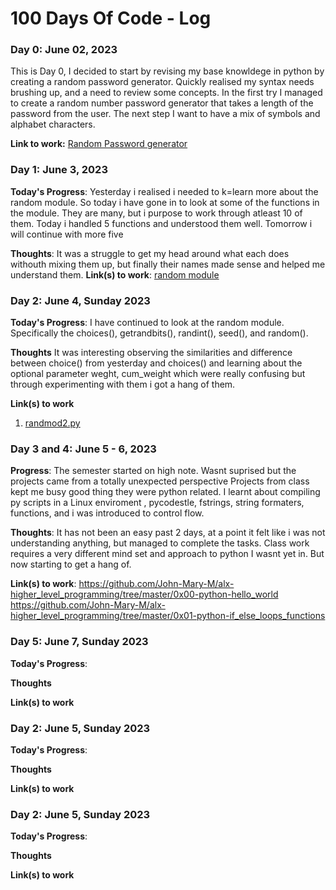 # 100 Days Of Code - Log

### Day 0: June 02, 2023 
This is Day 0, I decided to start by revising my base knowldege in python by creating a random password generator.
Quickly realised my syntax needs brushing up, and a need to review some concepts. In the first try I managed to create a random number password generator that takes a length of the password from the user. The next step I want to have a mix of symbols and alphabet characters.


**Link to work:** [Random Password generator](https://github.com/John-Mary-M/100-days-of-code/blob/master/passGen.py)

### Day 1: June 3, 2023

**Today's Progress**: Yesterday i realised i needed to k=learn more about the random module. So today i have gone in to look at some of the functions in the module. They are many, but i purpose to work through atleast 10 of them. Today i handled 5 functions and understood them well. Tomorrow i will continue with more five

**Thoughts**: It was a struggle to get my head around what each does withouth mixing them up, but finally their names made sense and helped me understand them.
**Link(s) to work**: [random module](https://github.com/John-Mary-M/100-days-of-code/blob/master/randmod.py)


### Day 2: June 4, Sunday 2023

**Today's Progress**: I have continued to look at the random module. Specifically the choices(), getrandbits(), randint(), seed(), and random().

**Thoughts** It was interesting observing the similarities and difference between choice() from yesterday and choices() and learning about the optional parameter weght, cum_weight which were really confusing but through experimenting with them i got a hang of them.

**Link(s) to work**
1. [randmod2.py](https://github.com/John-Mary-M/100-days-of-code/blob/master/randmod2.py)


### Day 3 and 4: June 5 - 6, 2023


**Progress**: The semester started on high note. Wasnt suprised but the projects came from a totally unexpected perspective
Projects from class kept me busy good thing they were python related. I learnt about compiling py scripts in a Linux enviroment
, pycodestle, fstrings, string formaters, functions, and i was introduced to control flow.

**Thoughts**: It has not been an easy past 2 days, at a point it felt like i was not understanding anything, but managed to complete the tasks.
Class work requires a very different mind set and approach to python I wasnt yet in. But now starting to get a hang of.

**Link(s) to work**: https://github.com/John-Mary-M/alx-higher_level_programming/tree/master/0x00-python-hello_world
	     	     https://github.com/John-Mary-M/alx-higher_level_programming/tree/master/0x01-python-if_else_loops_functions

### Day 5: June 7, Sunday 2023


**Today's Progress**:

**Thoughts**

**Link(s) to work**

### Day 2: June 5, Sunday 2023


**Today's Progress**:

**Thoughts**

**Link(s) to work**

### Day 2: June 5, Sunday 2023


**Today's Progress**:

**Thoughts**

**Link(s) to work**